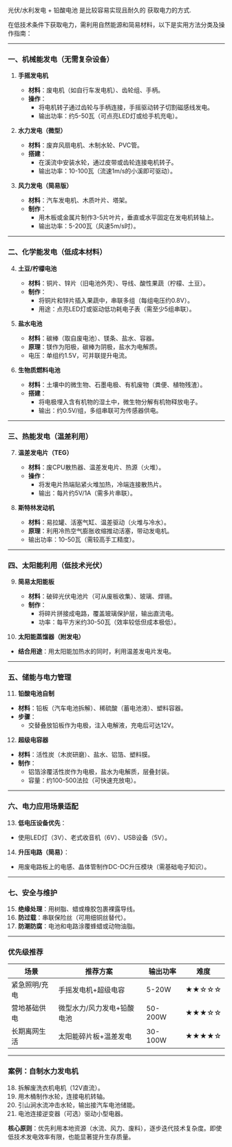 光伏/水利发电 + 铅酸电池 是比较容易实现且耐久的 获取电力的方式.

在低技术条件下获取电力，需利用自然能源和简易材料，以下是实用方法分类及操作指南：

---

### **一、机械能发电（无需复杂设备）**
1. **手摇发电机**  
   - **材料**：废电机（如自行车发电机）、齿轮组、手柄。  
   - **操作**：  
     - 将电机转子通过齿轮与手柄连接，手摇驱动转子切割磁感线发电。  
     - 输出功率：约5-50瓦（可点亮LED灯或给手机充电）。  

2. **水力发电（微型）**  
   - **材料**：废弃风扇电机、木制水轮、PVC管。  
   - **搭建**：  
     - 在溪流中安装水轮，通过皮带或齿轮连接电机转子。  
     - 输出功率：10-100瓦（流速1m/s的小溪即可驱动）。  

3. **风力发电（简易版）**  
   - **材料**：汽车发电机、木质叶片、塔架。  
   - **制作**：  
     - 用木板或金属片制作3-5片叶片，垂直或水平固定在发电机转轴上。  
     - 输出功率：5-200瓦（风速5m/s时）。

---

### **二、化学能发电（低成本材料）**
4. **土豆/柠檬电池**  
   - **材料**：铜片、锌片（旧电池外壳）、导线、酸性果蔬（柠檬、土豆）。  
   - **制作**：  
     - 将铜片和锌片插入果蔬中，串联多组（每组电压约0.8V）。  
     - 用途：点亮LED灯或驱动低功耗电子表（需至少5组串联）。  

5. **盐水电池**  
   - **材料**：碳棒（取自废电池）、镁条、盐水、容器。  
   - **原理**：镁作为阳极，碳棒为阴极，盐水为电解质。  
   - 电压：单组约1.5V，可并联提升电流。

6. **生物质燃料电池**  
   - **材料**：土壤中的微生物、石墨电极、有机废物（粪便、植物残渣）。  
   - **搭建**：  
     - 将电极埋入含有机物的湿土中，微生物分解有机物释放电子。  
     - 输出：约0.5V/组，多组串联可为传感器供电。

---

### **三、热能发电（温差利用）**
7. **温差发电片（TEG）**  
   - **材料**：废CPU散热器、温差发电片、热源（火堆）。  
   - **操作**：  
     - 将发电片热端贴紧火堆加热，冷端连接散热片。  
     - 输出：每片约5V/1A（需多片串联）。  

8. **斯特林发动机**  
   - **材料**：易拉罐、活塞气缸、温差驱动（火堆与冷水）。  
   - **原理**：利用冷热空气膨胀收缩推动活塞，带动发电机。  
   - 输出功率：10-50瓦（需较高手工精度）。

---

### **四、太阳能利用（低技术光伏）**
9. **简易太阳能板**  
   - **材料**：破碎光伏电池片（可从废板收集）、玻璃、焊锡。  
   - **制作**：  
     - 将碎片拼接成电路，覆盖玻璃保护层，输出直流电。  
     - 功率：每平方米约30-50瓦（效率较低但成本极低）。  

10. **太阳能蒸馏器（附发电）**  
   - **结合用途**：用太阳能加热水的同时，利用温差发电片发电。

---

### **五、储能与电力管理**
11. **铅酸电池自制**  
   - **材料**：铅板（汽车电池拆解）、稀硫酸（蓄电池液）、塑料容器。  
   - **步骤**：  
     - 交替叠放铅板作为电极，注入电解液，充电后可达12V。  

12. **超级电容器**  
   - **材料**：活性炭（木炭研磨）、盐水、铝箔、塑料膜。  
   - **制作**：  
     - 铝箔涂覆活性炭作为电极，盐水为电解质，层叠封装。  
     - 容量：约100-500法拉（可快速充放电）。

---

### **六、电力应用场景适配**
13. **低电压设备优先**：  
   - 使用LED灯（3V）、老式收音机（6V）、USB设备（5V）。  
14. **升压电路（简易）**：  
   - 用废电路板上的电感、晶体管制作DC-DC升压模块（需基础电子知识）。

---

### **七、安全与维护**
15. **绝缘处理**：用树脂、蜡或橡胶包裹裸露导线。  
16. **防过载**：串联保险丝（可用细铜丝替代）。  
17. **防潮防腐**：电池和电路涂覆蜂蜡或动物油脂。

---

### **优先级推荐**
| **场景**         | **推荐方案**                  | **输出功率**      | **难度** |
|------------------|-----------------------------|------------------|----------|
| 紧急照明/充电    | 手摇发电机+超级电容          | 5-20W            | ★★☆☆☆    |
| 营地基础供电     | 微型水力/风力发电+铅酸电池   | 50-200W          | ★★★☆☆    |
| 长期离网生活     | 太阳能碎片板+温差发电        | 30-100W          | ★★★★☆    |

---

### **案例：自制水力发电机**
18. 拆解废洗衣机电机（12V直流）。  
19. 用木桶制作水轮，连接电机转轴。  
20. 引山涧水流冲击水轮，输出接汽车电池储能。  
21. 电池连接逆变器（可选）驱动小型电器。

**核心原则**：优先利用本地资源（水流、风力、废料），逐步迭代技术复杂度。即使低技术发电效率有限，也能显著提升生存质量。